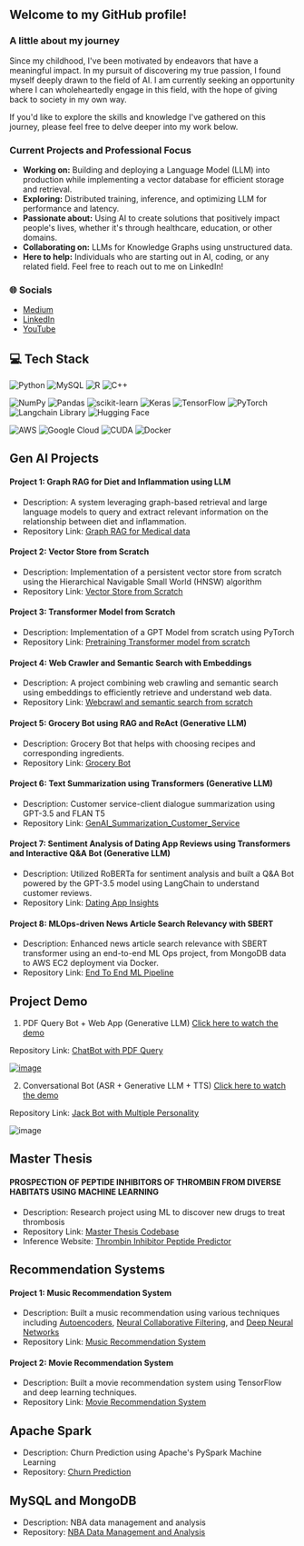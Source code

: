 ## Welcome to my GitHub profile!

### A little about my journey

Since my childhood, I've been motivated by endeavors that have a meaningful impact. In my pursuit of discovering my true passion, I found myself deeply drawn to the field of AI. I am currently seeking an opportunity where I can wholeheartedly engage in this field, with the hope of giving back to society in my own way.

 If you'd like to explore the skills and knowledge I've gathered on this journey, please feel free to delve deeper into my work below.

### Current Projects and Professional Focus
- **Working on:** Building and deploying a Language Model (LLM) into production while implementing a vector database for efficient storage and retrieval.
- **Exploring:** Distributed training, inference, and optimizing LLM for performance and latency.
- **Passionate about:** Using AI to create solutions that positively impact people's lives, whether it's through healthcare, education, or other domains.
- **Collaborating on:** LLMs for Knowledge Graphs using unstructured data.
- **Here to help:** Individuals who are starting out in AI, coding, or any related field. Feel free to reach out to me on LinkedIn!

### 🌐 Socials
- [Medium](https://medium.com/@nivedha0702)
- [LinkedIn](https://www.linkedin.com/in/nivedhabkr/)
- [YouTube](https://www.youtube.com/watch?v=28OVQGNCBgo&ab_channel=NivedhaBalakrishnan)


## 💻 Tech Stack
![Python](https://img.shields.io/badge/python-3670A0?style=for-the-badge&logo=python&logoColor=ffdd54) ![MySQL](https://img.shields.io/badge/mysql-%2300f.svg?style=for-the-badge&logo=mysql&logoColor=white) ![R](https://img.shields.io/badge/R-Programming-green) ![C++](https://img.shields.io/badge/c++-%2300599C.svg?style=for-the-badge&logo=c%2B%2B&logoColor=white) 

![NumPy](https://img.shields.io/badge/numpy-%23013243.svg?style=for-the-badge&logo=numpy&logoColor=white) ![Pandas](https://img.shields.io/badge/pandas-%23150458.svg?style=for-the-badge&logo=pandas&logoColor=white) ![scikit-learn](https://img.shields.io/badge/scikit--learn-%23F7931E.svg?style=for-the-badge&logo=scikit-learn&logoColor=white) ![Keras](https://img.shields.io/badge/Keras-%23D00000.svg?style=for-the-badge&logo=Keras&logoColor=white) ![TensorFlow](https://img.shields.io/badge/TensorFlow-%23FF6F00.svg?style=for-the-badge&logo=TensorFlow&logoColor=white) ![PyTorch](https://img.shields.io/badge/PyTorch-%23EE4C2C.svg?style=for-the-badge&logo=PyTorch&logoColor=white) ![Langchain Library](https://img.shields.io/badge/Langchain%20Library-Python-blue) ![Hugging Face](https://img.shields.io/badge/Hugging%20Face-Transformers-orange)

![AWS](https://img.shields.io/badge/AWS-%23FF9900.svg?style=for-the-badge&logo=amazon-aws&logoColor=white) ![Google Cloud](https://img.shields.io/badge/GoogleCloud-%234285F4.svg?style=for-the-badge&logo=google-cloud&logoColor=white) ![CUDA](https://img.shields.io/badge/CUDA-11.2-76B900.svg)	![Docker](https://img.shields.io/badge/Docker-2496ED?style=for-the-badge&logo=Docker&logoColor=white)

## Gen AI Projects
#### Project 1: Graph RAG for Diet and Inflammation using LLM
- Description: A system leveraging graph-based retrieval and large language models to query and extract relevant information on the relationship between diet and inflammation.
- Repository Link: [Graph RAG for Medical data](https://github.com/NivedhaBalakrishnan/End-to-end-GraphRAG.git)

#### Project 2: Vector Store from Scratch
- Description: Implementation of a persistent vector store from scratch using the Hierarchical Navigable Small World (HNSW) algorithm
- Repository Link: [Vector Store from Scratch](https://github.com/NivedhaBalakrishnan/Vector_Store_from_Scratch)

#### Project 3: Transformer Model from Scratch
- Description: Implementation of a GPT Model from scratch using PyTorch
- Repository Link: [Pretraining Transformer model from scratch](https://github.com/NivedhaBalakrishnan/Transformer_from_Scratch)

#### Project 4: Web Crawler and Semantic Search with Embeddings
- Description: A project combining web crawling and semantic search using embeddings to efficiently retrieve and understand web data.
- Repository Link: [Webcrawl and semantic search from scratch](https://github.com/NivedhaBalakrishnan/Web-Crawler)

#### Project 5: Grocery Bot using RAG and ReAct (Generative LLM)
- Description: Grocery Bot that helps with choosing recipes and corresponding ingredients.
- Repository Link: [Grocery Bot](https://github.com/NivedhaBalakrishnan/GenAI-Studio-VertexAI)

#### Project 6: Text Summarization using Transformers (Generative LLM)
- Description: Customer service-client dialogue summarization using GPT-3.5 and FLAN T5 
- Repository Link: [GenAI_Summarization_Customer_Service](https://github.com/NivedhaBalakrishnan/GenAI_Summarization_Customer_Service/tree/main)

#### Project 7: Sentiment Analysis of Dating App Reviews using Transformers and Interactive Q&A Bot (Generative LLM)
- Description: Utilized RoBERTa for sentiment analysis and built a Q&A Bot powered by the GPT-3.5 model using LangChain to understand customer reviews.
- Repository Link: [Dating App Insights](https://github.com/NivedhaBalakrishnan/Transformers-DatingApp-Insights)

#### Project 8: MLOps-driven News Article Search Relevancy with SBERT 
- Description: Enhanced news article search relevance with SBERT transformer using an end-to-end ML Ops project, from MongoDB data to AWS EC2 deployment via Docker.
- Repository Link: [End To End ML Pipeline](https://github.com/NivedhaBalakrishnan/End_to_End_ML_Pipeline/tree/main)

## Project Demo 

1. PDF Query Bot + Web App (Generative LLM) [Click here to watch the demo](https://youtu.be/v2zfz-iGc80?si=PGO8MeghXWcymcfV/)

Repository Link: [ChatBot with PDF Query](https://github.com/NivedhaBalakrishnan/PdfBot_WebApp/tree/main)

[![image](https://github.com/NivedhaBalakrishnan/PdfBot_WebApp/assets/50318272/7eef19f8-c6e3-4e3e-b2b7-999bd5225119)](https://youtu.be/v2zfz-iGc80?si=PGO8MeghXWcymcfV)


2. Conversational Bot (ASR + Generative LLM + TTS) [Click here to watch the demo](https://www.youtube.com/watch?v=28OVQGNCBgo&ab_channel=NivedhaBalakrishnan)

Repository Link: [Jack Bot with Multiple Personality](https://github.com/NivedhaBalakrishnan/Quaker-Jack)
   
![image](https://github.com/NivedhaBalakrishnan/NivedhaBalakrishnan/assets/50318272/9bfe9e7c-ffc9-4807-96ed-911193289e1b)

## Master Thesis
#### PROSPECTION OF PEPTIDE INHIBITORS OF THROMBIN FROM DIVERSE HABITATS USING MACHINE LEARNING
- Description: Research project using ML to discover new drugs to treat thrombosis
- Repository Link: [Master Thesis Codebase](https://github.com/NivedhaBalakrishnan/Antithrombin_Peptide_ML)
- Inference Website: [Thrombin Inhibitor Peptide Predictor](https://thrombin-inhibitor-peptide-predictor.info/)


## Recommendation Systems

#### Project 1: Music Recommendation System
- Description: Built a music recommendation using various techniques including <u>Autoencoders</u>, <u>Neural Collaborative Filtering</u>, and <u>Deep Neural Networks</u>
- Repository Link: [Music Recommendation System](https://github.com/NivedhaBalakrishnan/Recommendation_Systems/tree/main/Music%20Recommendation)

#### Project 2: Movie Recommendation System
- Description: Built a movie recommendation system using TensorFlow and deep learning techniques.
- Repository Link: [Movie Recommendation System](https://github.com/NivedhaBalakrishnan/Recommendation_Systems/tree/main/Movie%20Recommendation)

## Apache Spark
- Description: Churn Prediction using Apache's PySpark Machine Learning
- Repository: [Churn Prediction](https://github.com/NivedhaBalakrishnan/Apache-Spark/tree/main)

## MySQL and MongoDB
- Description: NBA data management and analysis
- Repository: [NBA Data Management and Analysis](https://github.com/NivedhaBalakrishnan/Data-Analytics-Protfolio/tree/main/NBA%20Basketball%20Data%20Analytics)
